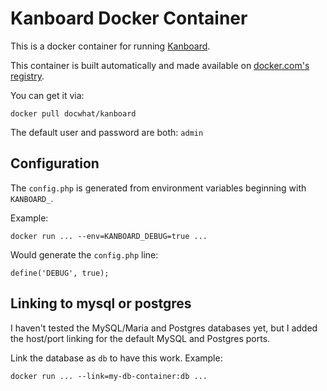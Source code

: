 Kanboard Docker Container
=========================

This is a docker container for running [Kanboard](http://kanboard.net).

This container is built automatically and made available on [docker.com's
registry](https://registry.hub.docker.com/u/docwhat/kanboard/).

You can get it via:

    docker pull docwhat/kanboard

The default user and password are both: `admin`

Configuration
-------------

The `config.php` is generated from environment variables beginning with
`KANBOARD_`.

Example:

    docker run ... --env=KANBOARD_DEBUG=true ...

Would generate the `config.php` line:

    define('DEBUG', true);

Linking to mysql or postgres
----------------------------

I haven't tested the MySQL/Maria and Postgres databases yet, but I added the
host/port linking for the default MySQL and Postgres ports.

Link the database as `db` to have this work. Example:

    docker run ... --link=my-db-container:db ...
